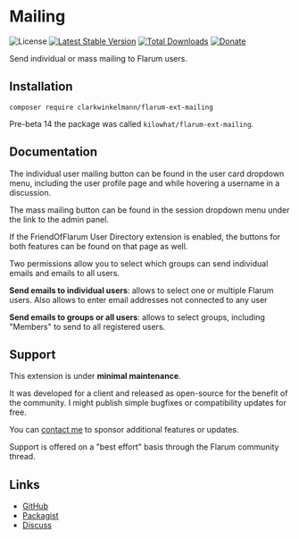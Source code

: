 # Mailing

![License](https://img.shields.io/badge/license-MIT-blue.svg) [![Latest Stable Version](https://img.shields.io/packagist/v/clarkwinkelmann/flarum-ext-mailing.svg)](https://packagist.org/packages/clarkwinkelmann/flarum-ext-mailing) [![Total Downloads](https://img.shields.io/packagist/dt/clarkwinkelmann/flarum-ext-mailing.svg)](https://packagist.org/packages/clarkwinkelmann/flarum-ext-mailing) [![Donate](https://img.shields.io/badge/paypal-donate-yellow.svg)](https://www.paypal.me/clarkwinkelmann)

Send individual or mass mailing to Flarum users.

## Installation

    composer require clarkwinkelmann/flarum-ext-mailing

Pre-beta 14 the package was called `kilowhat/flarum-ext-mailing`.

## Documentation

The individual user mailing button can be found in the user card dropdown menu, including the user profile page and while hovering a username in a discussion.

The mass mailing button can be found in the session dropdown menu under the link to the admin panel.

If the FriendOfFlarum User Directory extension is enabled, the buttons for both features can be found on that page as well.

Two permissions allow you to select which groups can send individual emails and emails to all users.

**Send emails to individual users**: allows to select one or multiple Flarum users. Also allows to enter email addresses not connected to any user

**Send emails to groups or all users**: allows to select groups, including "Members" to send to all registered users.

## Support

This extension is under **minimal maintenance**.

It was developed for a client and released as open-source for the benefit of the community.
I might publish simple bugfixes or compatibility updates for free.

You can [contact me](https://clarkwinkelmann.com/flarum) to sponsor additional features or updates.

Support is offered on a "best effort" basis through the Flarum community thread.

## Links

- [GitHub](https://github.com/clarkwinkelmann/flarum-ext-mailing)
- [Packagist](https://packagist.org/packages/clarkwinkelmann/flarum-ext-mailing)
- [Discuss](https://discuss.flarum.org/d/20443)
